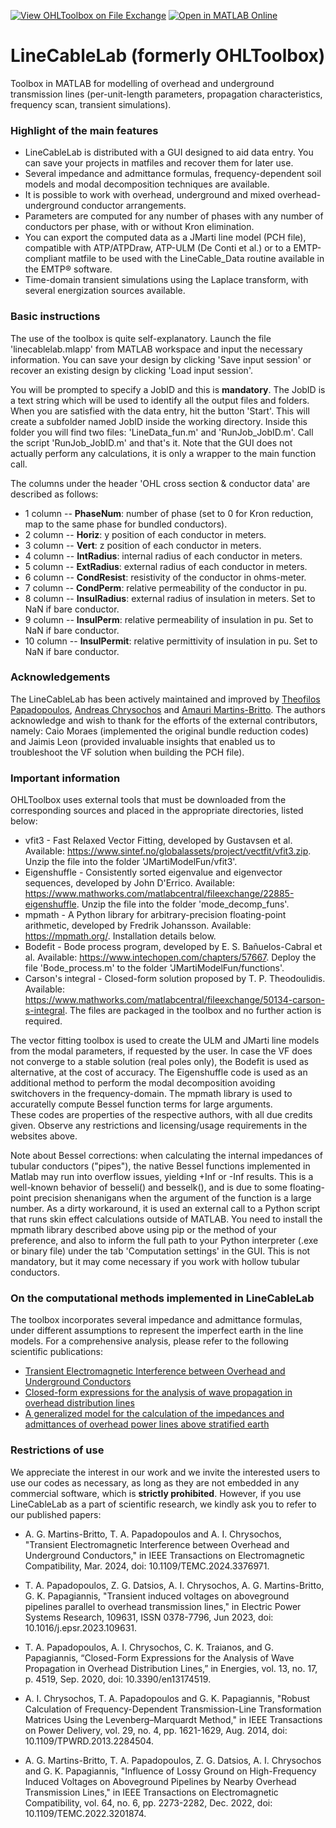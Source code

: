 [![View OHLToolbox on File Exchange](https://www.mathworks.com/matlabcentral/images/matlab-file-exchange.svg)](https://www.mathworks.com/matlabcentral/fileexchange/130914-ohltoolbox) [![Open in MATLAB Online](https://www.mathworks.com/images/responsive/global/open-in-matlab-online.svg)](https://matlab.mathworks.com/open/github/v1?repo=amaurigmartins/OHLToolbox ) 

# LineCableLab (formerly OHLToolbox)

Toolbox in MATLAB for modelling of overhead and underground transmission lines (per-unit-length parameters, propagation characteristics, frequency scan, transient simulations).

### Highlight of the main features

- LineCableLab is distributed with a GUI designed to aid data entry. You can save your projects in matfiles and recover them for later use.
- Several impedance and admittance formulas, frequency-dependent soil models and modal decomposition techniques are available.
- It is possible to work with overhead, underground and mixed overhead-underground conductor arrangements.
- Parameters are computed for any number of phases with any number of conductors per phase, with or without Kron elimination. 
- You can export the computed data as a JMarti line model (PCH file), compatible with ATP/ATPDraw, ATP-ULM (De Conti et al.) or to a EMTP-compliant matfile to be used with the LineCable_Data routine available in the EMTP® software.
- Time-domain transient simulations using the Laplace transform, with several energization sources available.

### Basic instructions

The use of the toolbox is quite self-explanatory. Launch the file 'linecablelab.mlapp' from MATLAB workspace and input the necessary information. You can save your design by clicking 'Save input session' or recover an existing design by clicking 'Load input session'. 

You will be prompted to specify a JobID and this is **mandatory**. The JobID is a text string which will be used to identify all the output files and folders. When you are satisfied with the data entry, hit the button 'Start'. This will create a subfolder named JobID inside the working directory. Inside this folder you will find two files: 'LineData_fun.m' and 'RunJob_JobID.m'. Call the script 'RunJob_JobID.m' and that's it. Note that the GUI does not actually perform any calculations, it is only a wrapper to the main function call.

The columns under the header 'OHL cross section & conductor data' are described as follows:

- 1 column -- **PhaseNum**: number of phase (set to 0 for Kron reduction, map to the same phase for bundled conductors).
- 2 column -- **Horiz**: y position of each conductor in meters.
- 3 column -- **Vert**: z position of each conductor in meters.
- 4 column -- **IntRadius**: internal radius of each conductor in meters.
- 5 column -- **ExtRadius**: external radius of each conductor in meters.
- 6 column -- **CondResist**: resistivity of the conductor in ohms-meter.
- 7 column -- **CondPerm**: relative permeability of the conductor in pu.
- 8 column -- **InsulRadius**: external radius of insulation in meters. Set to NaN if bare conductor.
- 9 column -- **InsulPerm**: relative permeability of insulation in pu. Set to NaN if bare conductor.
- 10 column -- **InsulPermit**: relative permittivity of insulation in pu. Set to NaN if bare conductor.

### Acknowledgements

The LineCableLab has been actively maintained and improved by [Theofilos Papadopoulos](mailto:thpapa@gmail.com), [Andreas Chrysochos](mailto:anchryso@gmail.com)   and [Amauri Martins-Britto](mailto:amaurigmartins@gmail.com). The authors acknowledge and wish to thank for the efforts of the external contributors, namely: Caio Moraes (implemented the original bundle reduction codes) and Jaimis Leon (provided invaluable insights that enabled us to troubleshoot the VF solution when building the PCH file).

### Important information

OHLToolbox uses external tools that must be downloaded from the corresponding sources and placed in the appropriate directories, listed below:

- vfit3 - Fast Relaxed Vector Fitting, developed by Gustavsen et al. Available: https://www.sintef.no/globalassets/project/vectfit/vfit3.zip. Unzip the file into the folder 'JMartiModelFun/vfit3'.
- Eigenshuffle - Consistently sorted eigenvalue and eigenvector sequences, developed by John D'Errico. Available: https://www.mathworks.com/matlabcentral/fileexchange/22885-eigenshuffle. Unzip the file into the folder 'mode_decomp_funs'.
- mpmath - A Python library for arbitrary-precision floating-point arithmetic, developed by Fredrik Johansson. Available: https://mpmath.org/. Installation details below.
- Bodefit - Bode process program, developed by E. S. Bañuelos-Cabral et al. Available: https://www.intechopen.com/chapters/57667. Deploy the file 'Bode_process.m' to the folder 'JMartiModelFun/functions'.
- Carson's integral - Closed-form solution proposed by T. P. Theodoulidis. Available: https://www.mathworks.com/matlabcentral/fileexchange/50134-carson-s-integral. The files are packaged in the toolbox and no further action is required. 
  

The vector fitting toolbox is used to create the ULM and JMarti line models from the modal parameters, if requested by the user. In case the VF does not converge to a stable solution (real poles only), the Bodefit is used as alternative, at the cost of accuracy. The Eigenshuffle code is used as an additional method to perform the modal decomposition avoiding switchovers in the frequency-domain. The mpmath library is used to accuratelly compute Bessel function terms for large arguments.  
These codes are properties of the respective authors, with all due credits given. Observe any restrictions and licensing/usage requirements in the websites above.

Note about Bessel corrections: when calculating the internal impedances of tubular conductors ("pipes"), the native Bessel functions implemented in Matlab may run into overflow issues, yielding +Inf or -Inf results. This is a well-known behavior of besseli() and besselk(), and is due to some floating-point precision shenanigans when the argument of the function is a large number. As a dirty workaround, it is used an external call to a Python script that runs skin effect calculations outside of MATLAB. You need to install the mpmath library described above using pip or the method of your preference, and also to inform the full path to your Python interpreter (.exe or binary file) under the tab 'Computation settings' in the GUI. This is not mandatory, but it may come necessary if you work with hollow tubular conductors.

### On the computational methods implemented in LineCableLab

The toolbox incorporates several impedance and admittance formulas, under different assumptions to represent the imperfect earth in the line models. For a comprehensive analysis, please refer to the following scientific publications:

- [Transient Electromagnetic Interference between Overhead and Underground Conductors](https://doi.org/10.1109/TEMC.2024.3376971)
- [Closed-form expressions for the analysis of wave propagation in overhead distribution lines](https://www.mdpi.com/1996-1073/13/17/4519)
- [A generalized model for the calculation of the impedances and admittances of overhead power lines above stratified earth](https://www.sciencedirect.com/science/article/pii/S0378779610000684?via%3Dihub)


### Restrictions of use

We appreciate the interest in our work and we invite the interested users to use our codes as necessary, as long as they are not embedded in any commercial software, which is **strictly prohibited**. However, if you use LineCableLab as a part of scientific research, we kindly ask you to refer to our published papers:

- A. G. Martins-Britto, T. A. Papadopoulos and A. I. Chrysochos, "Transient Electromagnetic Interference between Overhead and Underground Conductors," in IEEE Transactions on Electromagnetic Compatibility, Mar. 2024, doi: 10.1109/TEMC.2024.3376971.
  
- T. A. Papadopoulos, Z. G. Datsios, A. I. Chrysochos, A. G. Martins-Britto, G. K. Papagiannis, "Transient induced voltages on aboveground pipelines parallel to overhead transmission lines," in Electric Power Systems Research, 109631, ISSN 0378-7796, Jun 2023, doi: 10.1016/j.epsr.2023.109631.

- T. A. Papadopoulos, A. I. Chrysochos, C. K. Traianos, and G. Papagiannis, “Closed-Form Expressions for the Analysis of Wave Propagation in Overhead Distribution Lines,” in Energies, vol. 13, no. 17, p. 4519, Sep. 2020, doi: 10.3390/en13174519.

- A. I. Chrysochos, T. A. Papadopoulos and G. K. Papagiannis, "Robust Calculation of Frequency-Dependent Transmission-Line Transformation Matrices Using the Levenberg–Marquardt Method," in IEEE Transactions on Power Delivery, vol. 29, no. 4, pp. 1621-1629, Aug. 2014, doi: 10.1109/TPWRD.2013.2284504.

- A. G. Martins-Britto, T. A. Papadopoulos, Z. G. Datsios, A. I. Chrysochos and G. K. Papagiannis, "Influence of Lossy Ground on High-Frequency Induced Voltages on Aboveground Pipelines by Nearby Overhead Transmission Lines," in IEEE Transactions on Electromagnetic Compatibility, vol. 64, no. 6, pp. 2273-2282, Dec. 2022, doi: 10.1109/TEMC.2022.3201874.
